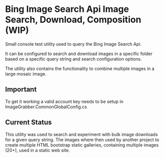 Bing Image Search Api Image Search, Download, Composition (WIP)
=============================

Small console test utility used to query the Bing Image Search Api.


It can be configured to search and download images in a specific folder based 
on a specific query string and search configuration options.

The utility also contains the functionality to combine multiple images in a large mosaic image.


Important
--
To get it working a valid account key needs to be setup in  ImageGrabber.CommonGlobalConfig.cs

Current Status
--
This utility was used to search and experiment with bulk image downloads for a given query string. The images where then
used by another project to create multiple HTML bootstrap static galleries, containing multiple images (20+), used in a static web site.



